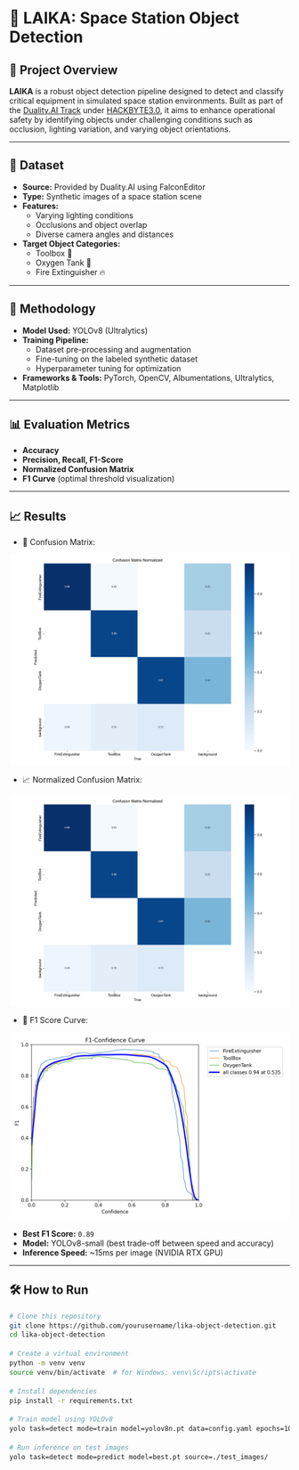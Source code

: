 # 🚀 LAIKA: Space Station Object Detection



## 🧠 Project Overview

**LAIKA** is a robust object detection pipeline designed to detect and classify critical equipment in simulated space station environments. Built as part of the [Duality.AI Track](https://duality.ai/) under [HACKBYTE3.0](https://www.hackbyte.in/), it aims to enhance operational safety by identifying objects under challenging conditions such as occlusion, lighting variation, and varying object orientations.

---

## 📂 Dataset

- **Source:** Provided by Duality.AI using FalconEditor
- **Type:** Synthetic images of a space station scene
- **Features:**
  - Varying lighting conditions
  - Occlusions and object overlap
  - Diverse camera angles and distances
- **Target Object Categories:**
  - Toolbox 🧰  
  - Oxygen Tank 🫧  
  - Fire Extinguisher 🔥  

---

## 🧪 Methodology

- **Model Used:** YOLOv8 (Ultralytics)
- **Training Pipeline:**
  - Dataset pre-processing and augmentation
  - Fine-tuning on the labeled synthetic dataset
  - Hyperparameter tuning for optimization
- **Frameworks & Tools:** PyTorch, OpenCV, Albumentations, Ultralytics, Matplotlib

---

## 📊 Evaluation Metrics

- **Accuracy**
- **Precision, Recall, F1-Score**
- **Normalized Confusion Matrix**
- **F1 Curve** (optimal threshold visualization)


---

## 📈 Results
- 📌 Confusion Matrix:
  
<img src="Result/confusion_matrix_normalized.png" alt="Confusion Matrix" width="600"/>

- 📈 Normalized Confusion Matrix:

<img src="Result/confusion_matrix_normalized.png" alt="Normalized Confusion Matrix" width="600"/>

- 🎯 F1 Score Curve:

<img src="Result/F1_curve.png" alt="F1 Curve" width="600"/>

- **Best F1 Score:** `0.89`
- **Model:** YOLOv8-small (best trade-off between speed and accuracy)
- **Inference Speed:** ~15ms per image (NVIDIA RTX GPU)


---

## 🛠️ How to Run

```bash
# Clone this repository
git clone https://github.com/yourusername/lika-object-detection.git
cd lika-object-detection

# Create a virtual environment
python -m venv venv
source venv/bin/activate  # for Windows: venv\Scripts\activate

# Install dependencies
pip install -r requirements.txt

# Train model using YOLOv8
yolo task=detect mode=train model=yolov8n.pt data=config.yaml epochs=100 imgsz=640

# Run inference on test images
yolo task=detect mode=predict model=best.pt source=./test_images/
